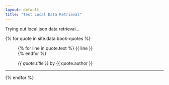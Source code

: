 ```yaml
---
layout: default
title: "Test Local Data Retrieval"
---
```


<p>Trying out local json data retrieval...</p>

{% for quote in site.data.book-quotes %}
<figure>
  <p>
    {% for line in quote.text %}
      {{ line }}
      <br>
    {% endfor %}
  </p>
  <figcaption>
    <cite>{{ quote.title }}</cite> by {{ quote.author }}
  </figcaption>
</figure>
<hr>
{% endfor %}
